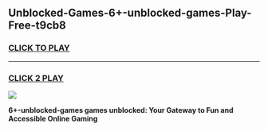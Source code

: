 
## Unblocked-Games-6+-unblocked-games-Play-Free-t9cb8
<h3>
<a href="https://premium76.site?title=6+-unblocked-games&ref=23A">CLICK TO PLAY</a></h3>
<hr>

<h3>
<a href="https://premium76.site?title=6+-unblocked-games&ref=23A">CLICK 2 PLAY</a>
  
</h3>

<a href="https://premium76.site?title=6+-unblocked-games&ref=23A"><img src="https://clearcache.store/games.png"></a>


**6+-unblocked-games games unblocked: Your Gateway to Fun and Accessible Online Gaming**
